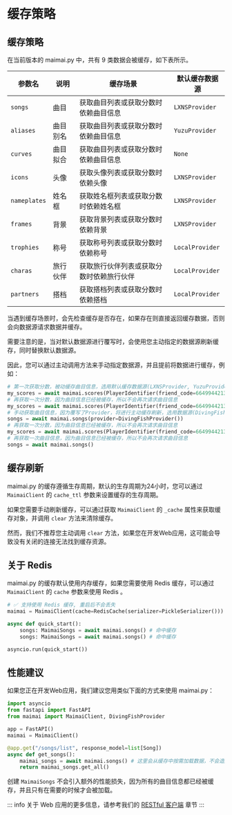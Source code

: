 # 缓存策略

## 缓存策略

在当前版本的 maimai.py 中，共有 9 类数据会被缓存，如下表所示。

| 参数名       | 说明     | 缓存场景                                 | 默认缓存数据源  |
|--------------|--------|--------------------------------------|-----------------|
| `songs`      | 曲目     | 获取曲目列表或获取分数时依赖曲目信息     | `LXNSProvider`  |
| `aliases`    | 曲目别名 | 获取曲目列表或获取分数时依赖曲目信息     | `YuzuProvider`  |
| `curves`     | 曲目拟合 | 获取曲目列表或获取分数时依赖曲目信息     | `None`          |
| `icons`      | 头像     | 获取头像列表或获取分数时依赖头像         | `LXNSProvider`  |
| `nameplates` | 姓名框   | 获取姓名框列表或获取分数时依赖姓名框     | `LXNSProvider`  |
| `frames`     | 背景     | 获取背景列表或获取分数时依赖背景         | `LXNSProvider`  |
| `trophies`   | 称号     | 获取称号列表或获取分数时依赖称号         | `LocalProvider` |
| `charas`     | 旅行伙伴 | 获取旅行伙伴列表或获取分数时依赖旅行伙伴 | `LocalProvider` |
| `partners`   | 搭档     | 获取搭档列表或获取分数时依赖搭档         | `LocalProvider` |

当遇到缓存场景时，会先检查缓存是否存在，如果存在则直接返回缓存数据，否则会向数据源请求数据并缓存。

需要注意的是，当对默认数据源进行覆写时，会使用您主动指定的数据源刷新缓存，同时替换默认数据源。

因此，您可以通过主动调用方法来手动指定数据源，并且提前将数据进行缓存，例如：

```python
# 第一次获取分数，被动缓存曲目信息，选用默认缓存数据源(LXNSProvider, YuzuProvider, DivingFishProvider)
my_scores = await maimai.scores(PlayerIdentifier(friend_code=664994421382429), provider=lxns)
# 再获取一次分数，因为曲目信息已经被缓存，所以不会再次请求曲目信息
my_scores = await maimai.scores(PlayerIdentifier(friend_code=664994421382429), provider=lxns)
# 手动获取曲目信息，因为覆写了Provider，将进行主动缓存刷新，选用数据源(DivingFishProvider, YuzuProvider, DivingFishProvider)
songs = await maimai.songs(provider=DivingFishProvider())
# 再获取一次分数，因为曲目信息已经被缓存，所以不会再次请求曲目信息
my_scores = await maimai.scores(PlayerIdentifier(friend_code=664994421382429), provider=lxns)
# 再获取一次曲目信息，因为曲目信息已经被缓存，所以不会再次请求曲目信息
songs = await maimai.songs()
```

## 缓存刷新

maimai.py 的缓存遵循生存周期，默认的生存周期为24小时，您可以通过 `MaimaiClient` 的 `cache_ttl` 参数来设置缓存的生存周期。

如果您需要手动刷新缓存，可以通过获取 `MaimaiClient` 的 `_cache` 属性来获取缓存对象，并调用 `clear` 方法来清除缓存。

然而，我们不推荐您主动调用 `clear` 方法，如果您在开发Web应用，这可能会导致没有关闭的连接无法找到缓存资源。

## 关于 Redis

maimai.py 的缓存默认使用内存缓存，如果您需要使用 Redis 缓存，可以通过 `MaimaiClient` 的 `cache` 参数来使用 Redis 。

```python
# ✅ 支持使用 Redis 缓存, 重启后不会丢失
maimai = MaimaiClient(cache=RedisCache(serializer=PickleSerializer()))

async def quick_start():
    songs: MaimaiSongs = await maimai.songs() # 命中缓存
    songs: MaimaiSongs = await maimai.songs() # 命中缓存

asyncio.run(quick_start())
```


## 性能建议

如果您正在开发Web应用，我们建议您用类似下面的方式来使用 maimai.py：

```python
import asyncio
from fastapi import FastAPI
from maimai import MaimaiClient, DivingFishProvider

app = FastAPI()
maimai = MaimaiClient()

@app.get("/songs/list", response_model=list[Song])
async def get_songs():
    maimai_songs = await maimai.songs() # 这里会从缓存中按需加载数据，不会造成额外的请求和性能损失
    return maimai_songs.get_all()
```

创建 `MaimaiSongs` 不会引入额外的性能损失，因为所有的曲目信息都已经被缓存，并且只有在需要的时候才会被加载。

::: info
关于 Web 应用的更多信息，请参考我们的 [RESTful 客户端](./client.md) 章节
:::